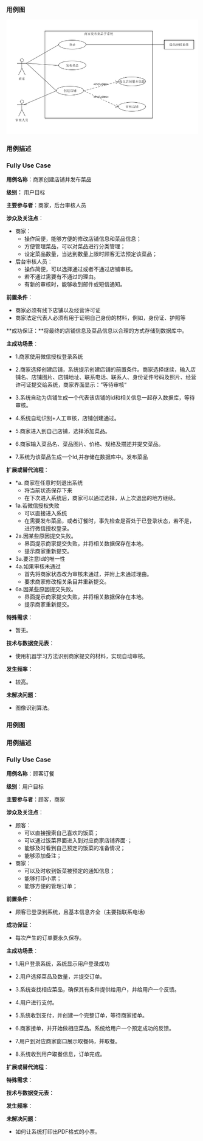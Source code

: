 ### 用例图

![用例图](01-usercase.png)

### 用例描述

### Fully Use Case

**用例名称**：商家创建店铺并发布菜品

**级别：** 用户目标

**主要参与者**：商家，后台审核人员

**涉众及关注点**：

- 商家：
  - 操作简便，能够方便的修改店铺信息和菜品信息；
  - 方便管理菜品，可以对菜品进行分类管理；
  - 设定菜品数量，当达到数量上限时顾客无法预定该菜品；
- 后台审核人员：
  - 操作简便，可以选择通过或者不通过店铺审核。
  - 若不通过需要有不通过的理由。
  - 有新的审核时，能够收到邮件或短信通知。

**前置条件**：

- 商家必须有线下店铺以及经营许可证
- 商家法定代表人必须有用于证明自己身份的材料，例如，身份证、护照等

**成功保证：**将最终的店铺信息及菜品信息以合理的方式存储到数据库中。

**主成功场景**：

- 1.商家使用微信授权登录系统

- 2.商家选择创建店铺，系统提示创建店铺的前置条件。商家选择继续，输入店铺名、店铺图片、店铺地址、联系电话、联系人、身份证件号码及照片、经营许可证提交给系统，商家界面显示：”等待审核“

- 3.系统自动为店铺生成一个代表该店铺的id和相关信息一起存入数据库，等待审核。
- 4.系统自动识别+人工审核，店铺创建通过。

- 5.商家进入到自己店铺，选择添加菜品。
- 6.商家输入菜品名、菜品图片、价格、规格及描述并提交菜品。
- 7.系统为该菜品生成一个Id,并存储在数据库中。发布菜品

**扩展或替代流程**：

- *a. 商家在任意时刻退出系统
  - 将当前状态保存下来
  - 在下次进入系统后，商家可以通过选择，从上次退出的地方继续。
- 1a.若微信授权失败
  - 可以直接进入系统
  - 在需要发布菜品，或者订餐时，事先检查是否处于已登录状态，若不是，进行微信授权登录。
- 2a.因某些原因提交失败。
  - 界面提示商家提交失败，并将相关数据保存在本地。
  - 提示商家重新提交。
- 3a.要注意Id的唯一性
- 4a.如果审核未通过
  - 首先将商家状态改为审核未通过，并附上未通过理由。
  - 要求商家修改相关条目并重新提交。
- 6a.因某些原因提交失败。
  - 界面提示商家提交失败，并将相关数据保存在本地。
  - 提示商家重新提交。

**特殊需求**：

- 暂无。

**技术与数据变元表**：

- 使用机器学习方法识别商家提交的材料，实现自动审核。

**发生频率**：

- 较高。

**未解决问题**：

- 图像识别算法。



### 用例图

### 用例描述

### Fully Use Case

**用例名称**：顾客订餐

**级别**：用户目标

**主要参与者**：顾客，商家

**涉众及关注点**：

- 顾客：
  - 可以直接搜索自己喜欢的饭菜；
  - 可以通过饭菜界面进入到对应商家店铺界面·；
  - 能够及时看到自己预定的饭菜的准备情况；
  - 能够添加备注；
- 商家：
  - 可以及时收到饭菜被预定的通知信息；
  - 能够打印小票；
  - 能够方便的管理订单；

**前置条件**：

- 顾客已登录到系统，且基本信息齐全（主要指联系电话)

**成功保证**：

- 每次产生的订单要永久保存。

**主成功场景**：

- 1.用户登录系统，系统显示用户登录成功

- 2.用户选择菜品及数量，并提交订单。

- 3.系统查找相应菜品，确保其有条件提供给用户，并给用户一个反馈。

- 4.用户进行支付。

- 5.系统收到支付，并创建一个完整订单，等待商家接单。

- 6.商家接单，并开始做相应菜品。系统给用户一个预定成功的反馈。

- 7.用户到对应商家窗口展示取餐码，并取餐。

- 8.系统收到用户取餐信息，订单完成。

**扩展或替代流程**：

**特殊需求**：

**技术与数据变元表**：

**发生频率**：

**未解决问题**：

- 如何让系统打印出PDF格式的小票。